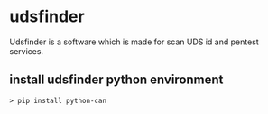 # udsfinder
Udsfinder is a software which is made for scan UDS id and pentest services.



## install udsfinder python environment

```
> pip install python-can
```
